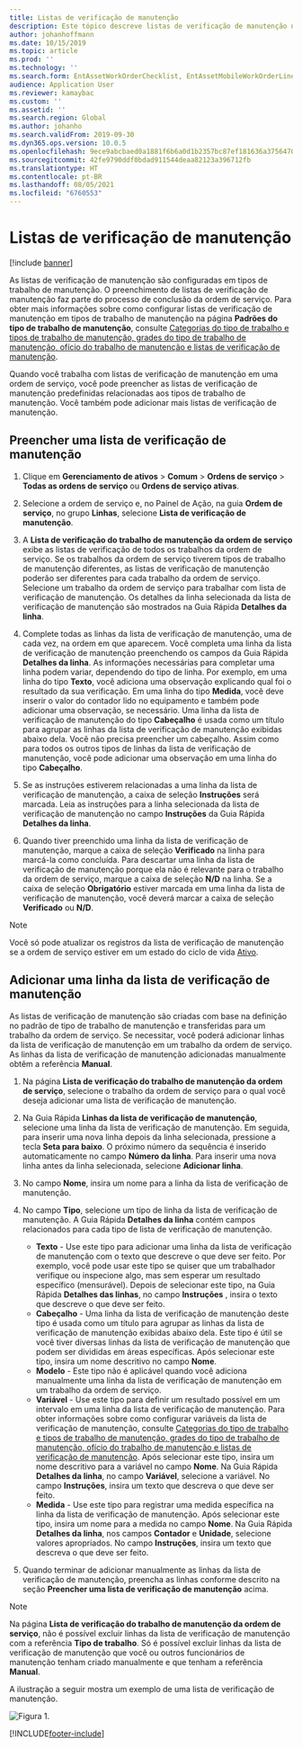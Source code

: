 ```yaml
---
title: Listas de verificação de manutenção
description: Este tópico descreve listas de verificação de manutenção no Gerenciamento de Ativos.
author: johanhoffmann
ms.date: 10/15/2019
ms.topic: article
ms.prod: ''
ms.technology: ''
ms.search.form: EntAssetWorkOrderChecklist, EntAssetMobileWorkOrderLineChecklistDetails
audience: Application User
ms.reviewer: kamaybac
ms.custom: ''
ms.assetid: ''
ms.search.region: Global
ms.author: johanho
ms.search.validFrom: 2019-09-30
ms.dyn365.ops.version: 10.0.5
ms.openlocfilehash: 9ece9abcbaed0a1881f6b6a0d1b2357bc87ef181636a37564709f62c6aa38475
ms.sourcegitcommit: 42fe9790ddf0bdad911544deaa82123a396712fb
ms.translationtype: HT
ms.contentlocale: pt-BR
ms.lasthandoff: 08/05/2021
ms.locfileid: "6760553"
---
```

# <a name="maintenance-checklists"></a>Listas de verificação de manutenção

[!include [banner](../../includes/banner.md)]



As listas de verificação de manutenção são configuradas em tipos de trabalho de manutenção. O preenchimento de listas de verificação de manutenção faz parte do processo de conclusão da ordem de serviço. Para obter mais informações sobre como configurar listas de verificação de manutenção em tipos de trabalho de manutenção na página **Padrões do tipo de trabalho de manutenção**, consulte [Categorias do tipo de trabalho e tipos de trabalho de manutenção, grades do tipo de trabalho de manutenção, ofício do trabalho de manutenção e listas de verificação de manutenção](../setup-for-work-orders/job-groups-and-job-types-variants-trades-and-checklists.md).

Quando você trabalha com listas de verificação de manutenção em uma ordem de serviço, você pode preencher as listas de verificação de manutenção predefinidas relacionadas aos tipos de trabalho de manutenção. Você também pode adicionar mais listas de verificação de manutenção.


## <a name="fill-in-a-maintenance-checklist"></a>Preencher uma lista de verificação de manutenção

1. Clique em **Gerenciamento de ativos** > **Comum** > **Ordens de serviço** > **Todas as ordens de serviço** ou **Ordens de serviço ativas**.

2. Selecione a ordem de serviço e, no Painel de Ação, na guia **Ordem de serviço**, no grupo **Linhas**, selecione **Lista de verificação de manutenção**.

3. A **Lista de verificação do trabalho de manutenção da ordem de serviço** exibe as listas de verificação de todos os trabalhos da ordem de serviço. Se os trabalhos da ordem de serviço tiverem tipos de trabalho de manutenção diferentes, as listas de verificação de manutenção poderão ser diferentes para cada trabalho da ordem de serviço. Selecione um trabalho da ordem de serviço para trabalhar com lista de verificação de manutenção. Os detalhes da linha selecionada da lista de verificação de manutenção são mostrados na Guia Rápida **Detalhes da linha**.

4. Complete todas as linhas da lista de verificação de manutenção, uma de cada vez, na ordem em que aparecem. Você completa uma linha da lista de verificação de manutenção preenchendo os campos da Guia Rápida **Detalhes da linha**. As informações necessárias para completar uma linha podem variar, dependendo do tipo de linha. Por exemplo, em uma linha do tipo **Texto**, você adiciona uma observação explicando qual foi o resultado da sua verificação. Em uma linha do tipo **Medida**, você deve inserir o valor do contador lido no equipamento e também pode adicionar uma observação, se necessário. Uma linha da lista de verificação de manutenção do tipo **Cabeçalho** é usada como um título para agrupar as linhas da lista de verificação de manutenção exibidas abaixo dela. Você não precisa preencher um cabeçalho. Assim como para todos os outros tipos de linhas da lista de verificação de manutenção, você pode adicionar uma observação em uma linha do tipo **Cabeçalho**.

5. Se as instruções estiverem relacionadas a uma linha da lista de verificação de manutenção, a caixa de seleção **Instruções** será marcada. Leia as instruções para a linha selecionada da lista de verificação de manutenção no campo **Instruções** da Guia Rápida **Detalhes da linha**.

6. Quando tiver preenchido uma linha da lista de verificação de manutenção, marque a caixa de seleção **Verificado** na linha para marcá-la como concluída. Para descartar uma linha da lista de verificação de manutenção porque ela não é relevante para o trabalho da ordem de serviço, marque a caixa de seleção **N/D** na linha. Se a caixa de seleção **Obrigatório** estiver marcada em uma linha da lista de verificação de manutenção, você deverá marcar a caixa de seleção **Verificado** ou **N/D**.

>[!NOTE]
>Você só pode atualizar os registros da lista de verificação de manutenção se a ordem de serviço estiver em um estado do ciclo de vida [Ativo](../setup-for-work-orders/work-order-lifecycle-states.md).  


## <a name="add-a-maintenance-checklist-line"></a>Adicionar uma linha da lista de verificação de manutenção

As listas de verificação de manutenção são criadas com base na definição no padrão de tipo de trabalho de manutenção e transferidas para um trabalho da ordem de serviço. Se necessitar, você poderá adicionar linhas da lista de verificação de manutenção em um trabalho da ordem de serviço. As linhas da lista de verificação de manutenção adicionadas manualmente obtêm a referência **Manual**.

1. Na página **Lista de verificação do trabalho de manutenção da ordem de serviço**, selecione o trabalho da ordem de serviço para o qual você deseja adicionar uma lista de verificação de manutenção.

2. Na Guia Rápida **Linhas da lista de verificação de manutenção**, selecione uma linha da lista de verificação de manutenção. Em seguida, para inserir uma nova linha depois da linha selecionada, pressione a tecla **Seta para baixo**. O próximo número da sequência é inserido automaticamente no campo **Número da linha**. Para inserir uma nova linha antes da linha selecionada, selecione **Adicionar linha**. 

3. No campo **Nome**, insira um nome para a linha da lista de verificação de manutenção.

4. No campo **Tipo**, selecione um tipo de linha da lista de verificação de manutenção. A Guia Rápida **Detalhes da linha** contém campos relacionados para cada tipo de lista de verificação de manutenção.
    - **Texto** - Use este tipo para adicionar uma linha da lista de verificação de manutenção com o texto que descreve o que deve ser feito. Por exemplo, você pode usar este tipo se quiser que um trabalhador verifique ou inspecione algo, mas sem esperar um resultado específico (mensurável). Depois de selecionar este tipo, na Guia Rápida **Detalhes das linhas**, no campo **Instruções** , insira o texto que descreve o que deve ser feito.
    - **Cabeçalho** - Uma linha da lista de verificação de manutenção deste tipo é usada como um título para agrupar as linhas da lista de verificação de manutenção exibidas abaixo dela. Este tipo é útil se você tiver diversas linhas da lista de verificação de manutenção que podem ser divididas em áreas específicas. Após selecionar este tipo, insira um nome descritivo no campo **Nome**.
    - **Modelo** - Este tipo não é aplicável quando você adiciona manualmente uma linha da lista de verificação de manutenção em um trabalho da ordem de serviço.  
    - **Variável** - Use este tipo para definir um resultado possível em um intervalo em uma linha da lista de verificação de manutenção. Para obter informações sobre como configurar variáveis da lista de verificação de manutenção, consulte [Categorias do tipo de trabalho e tipos de trabalho de manutenção, grades do tipo de trabalho de manutenção, ofício do trabalho de manutenção e listas de verificação de manutenção](../setup-for-work-orders/job-groups-and-job-types-variants-trades-and-checklists.md). Após selecionar este tipo, insira um nome descritivo para a variável no campo **Nome**. Na Guia Rápida **Detalhes da linha**, no campo **Variável**, selecione a variável. No campo **Instruções**, insira um texto que descreva o que deve ser feito.
    - **Medida** - Use este tipo para registrar uma medida específica na linha da lista de verificação de manutenção. Após selecionar este tipo, insira um nome para a medida no campo **Nome**. Na Guia Rápida **Detalhes da linha**, nos campos **Contador** e **Unidade**, selecione valores apropriados. No campo **Instruções**, insira um texto que descreva o que deve ser feito.

5. Quando terminar de adicionar manualmente as linhas da lista de verificação de manutenção, preencha as linhas conforme descrito na seção **Preencher uma lista de verificação de manutenção** acima.

>[!NOTE]
>Na página **Lista de verificação do trabalho de manutenção da ordem de serviço**, não é possível excluir linhas da lista de verificação de manutenção com a referência **Tipo de trabalho**. Só é possível excluir linhas da lista de verificação de manutenção que você ou outros funcionários de manutenção tenham criado manualmente e que tenham a referência **Manual**.

A ilustração a seguir mostra um exemplo de uma lista de verificação de manutenção.

![Figura 1.](media/14-work-orders.png)



[!INCLUDE[footer-include](../../../includes/footer-banner.md)]